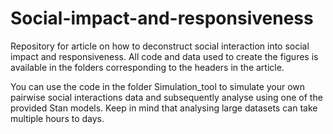 # Social-impact-and-responsiveness

Repository for article on how to deconstruct social interaction into social impact and responsiveness. All code and data used to create the figures is available in the folders corresponding to the headers in the article.

You can use the code in the folder Simulation_tool to simulate your own pairwise social interactions data and subsequently analyse using one of the provided Stan models. Keep in mind that analysing large datasets can take multiple hours to days.